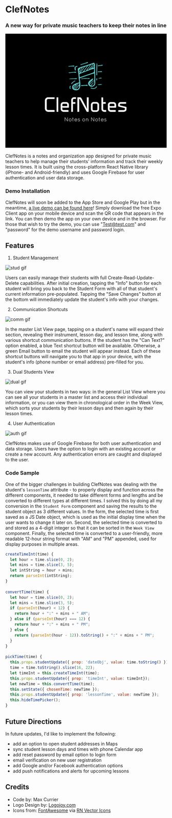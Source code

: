 # ClefNotes

### A new way for private music teachers to keep their notes in line

![Logo Image](https://github.com/sheriffhoodie/clef-notes/blob/master/images/clefnotes-logo-small.png)

ClefNotes is a notes and organization app designed for private music teachers to help manage their students' information and track their weekly lesson times. It is built using the cross-platform React Native library (iPhone- and Android-friendly) and uses Google Firebase for user authentication and user data storage.

### Demo Installation

ClefNotes will soon be added to the App Store and Google Play but in the meantime, [a live demo can be found here](https://snack.expo.io/@sheriffhoodie/clefnotes)! Simply download the free Expo Client app on your mobile device and scan the QR code that appears in the link. You can then demo the app on your own device and in the browser. For those that wish to try the demo, you can use "Test@test.com" and "password" for the demo username and password login.

## Features

1. Student Management

![stud gif](images/CN-update.gif)

Users can easily manage their students with full Create-Read-Update-Delete capabilities. After initial creation, tapping the "Info" button for each student will bring you back to the Student Form with all of that student's current information pre-populated. Tapping the "Save Changes" button at the bottom will immediately update the student's info with your changes.

2. Communication Shortcuts

![comm gif](images/CN-shortcuts.gif)

In the master List View page, tapping on a student's name will expand their section, revealing their instrument, lesson day, and lesson time, along with various shortcut communication buttons. If the student has the "Can Text?" option enabled, a blue Text shortcut button will be available. Otherwise, a green Email button to email the student will appear instead. Each of these shortcut buttons will navigate you to that app in your device, with the student's info (phone number or email address) pre-filled for you.  

3. Dual Students View

![dual gif](images/CN-dual.gif)

You can view your students in two ways: in the general List View where you can see all your students in a master list and access their individual information, or you can view them in chronological order in the Week View, which sorts your students by their lesson days and then again by their lesson times.

4. User Authentication

![auth gif](images/CN-auth.gif)

ClefNotes makes use of Google Firebase for both user authentication and data storage. Users have the option to login with an existing account or create a new account. Any authentication errors are caught and displayed to the user.

### Code Sample

One of the bigger challenges in building ClefNotes was dealing with the student's `lessonTime` attribute - to properly display and function across the different components, it needed to take different forms and lengths and be converted to different types at different times. I solved this by doing all my conversion in the `Student Form` component and saving the results to the student object as 3 different values. In the form, the selected time is first saved as a JS Date object, which is used as the initial display time when the user wants to change it later on. Second, the selected time is converted to and stored as a 4-digit integer so that it can be sorted in the `Week View` component. Finally, the selected time is converted to a user-friendly, more readable 12-hour string format with "AM" and "PM" appended, used for display purposes in multiple areas.

```javascript
createTimeInt(time) {
  let hour = time.slice(0, 2);
  let mins = time.slice(3, 5);
  let intString = hour + mins;
  return parseInt(intString);
}

convertTime(time) {
  let hour = time.slice(0, 2);
  let mins = time.slice(3, 5);
  if (parseInt(hour) < 12) {
    return hour + ":" + mins + " AM";
  } else if (parseInt(hour) === 12) {
    return hour + ":" + mins + " PM";
  } else {
    return (parseInt(hour - 12)).toString() + ":" + mins + " PM";
  }
}

pickTime(time) {
  this.props.studentUpdate({ prop: 'dateObj', value: time.toString() });
  time = time.toString().slice(16, 22);
  let timeInt = this.createTimeInt(time);
  this.props.studentUpdate({ prop: 'timeInt', value: timeInt});
  let newTime = this.convertTime(time);
  this.setState({ chosenTime: newTime });
  this.props.studentUpdate({ prop: 'lessonTime', value: newTime });
  this.hideTimePicker();
}
```

## Future Directions

In future updates, I'd like to implement the following:

- add an option to open student addresses in Maps
- sync student lesson days and times with phone Calendar app
- add reset password by email option to login form
- email verification on new user registration
- add Google and/or Facebook authentication options
- add push notifications and alerts for upcoming lessons

## Credits

- Code by: Max Currier
- Logo Design by: [Logojoy.com](http://logojoy.com)
- Icons from: [FontAwesome](http://fontawesome.com) via [RN Vector Icons](https://github.com/oblador/react-native-vector-icons)

